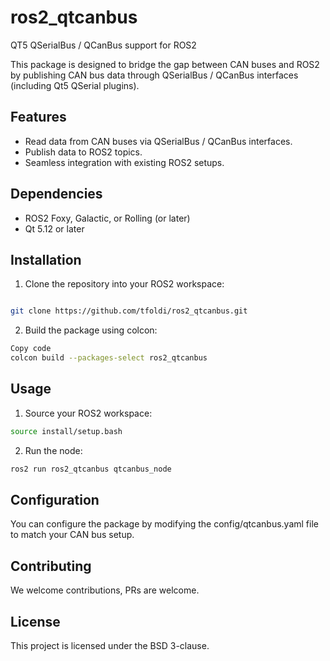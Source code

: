 # ros2_qtcanbus
QT5 QSerialBus / QCanBus support for ROS2

This package is designed to bridge the gap between CAN buses and ROS2 by publishing CAN bus data through QSerialBus / QCanBus interfaces (including Qt5 QSerial plugins).

## Features

- Read data from CAN buses via QSerialBus / QCanBus interfaces.
- Publish data to ROS2 topics.
- Seamless integration with existing ROS2 setups.

## Dependencies

- ROS2 Foxy, Galactic, or Rolling (or later)
- Qt 5.12 or later

## Installation

1. Clone the repository into your ROS2 workspace:
```bash

git clone https://github.com/tfoldi/ros2_qtcanbus.git

```


2. Build the package using colcon:

```bash
Copy code
colcon build --packages-select ros2_qtcanbus
```

## Usage
1. Source your ROS2 workspace:
```bash
source install/setup.bash
```

2. Run the node:
```bash
ros2 run ros2_qtcanbus qtcanbus_node
```

## Configuration

You can configure the package by modifying the config/qtcanbus.yaml file to match your CAN bus setup. 

## Contributing
We welcome contributions, PRs are welcome.

## License
This project is licensed under the BSD 3-clause.
